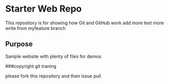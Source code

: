 # Starter Web Repo

This repository is for showing how Git and GitHub work
add more text
more write from myfeature branch
## Purpose

Sample website with plenty of files for demos

###copyright
git traning

please fork this repository and then issue pull